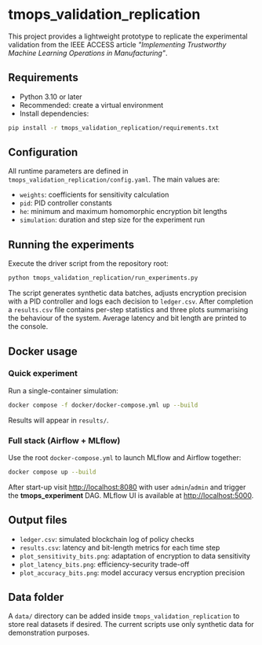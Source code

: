 # tmops_validation_replication

This project provides a lightweight prototype to replicate the experimental validation from the IEEE ACCESS article *"Implementing Trustworthy Machine Learning Operations in Manufacturing"*.

## Requirements

- Python 3.10 or later
- Recommended: create a virtual environment
- Install dependencies:

```bash
pip install -r tmops_validation_replication/requirements.txt
```

## Configuration

All runtime parameters are defined in `tmops_validation_replication/config.yaml`. The main values are:

- `weights`: coefficients for sensitivity calculation
- `pid`: PID controller constants
- `he`: minimum and maximum homomorphic encryption bit lengths
- `simulation`: duration and step size for the experiment run

## Running the experiments

Execute the driver script from the repository root:

```bash
python tmops_validation_replication/run_experiments.py
```

The script generates synthetic data batches, adjusts encryption precision with a PID controller and logs each decision to `ledger.csv`. After completion a `results.csv` file contains per-step statistics and three plots summarising the behaviour of the system. Average latency and bit length are printed to the console.

## Docker usage

### Quick experiment

Run a single-container simulation:
```bash
docker compose -f docker/docker-compose.yml up --build
```
Results will appear in `results/`.

### Full stack (Airflow + MLflow)

Use the root `docker-compose.yml` to launch MLflow and Airflow together:
```bash
docker compose up --build
```
After start-up visit [http://localhost:8080](http://localhost:8080) with user `admin`/`admin` and trigger the **tmops_experiment** DAG. MLflow UI is available at [http://localhost:5000](http://localhost:5000).

## Output files

- `ledger.csv`: simulated blockchain log of policy checks
- `results.csv`: latency and bit-length metrics for each time step
- `plot_sensitivity_bits.png`: adaptation of encryption to data sensitivity
- `plot_latency_bits.png`: efficiency-security trade-off
- `plot_accuracy_bits.png`: model accuracy versus encryption precision

## Data folder

A `data/` directory can be added inside `tmops_validation_replication` to store real datasets if desired. The current scripts use only synthetic data for demonstration purposes.

